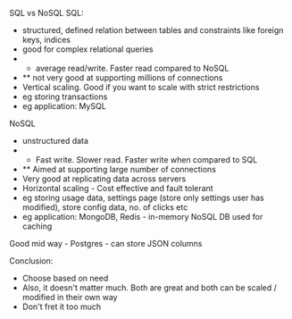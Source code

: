 SQL vs NoSQL
SQL: 
- structured, defined relation between tables and constraints like foreign keys, indices
- good for complex relational queries
- * average read/write. Faster read compared to NoSQL
- ** not very good at supporting millions of connections
- Vertical scaling. Good if you want to scale with strict restrictions
- eg storing transactions
- eg application: MySQL

NoSQL
- unstructured data
- * Fast write. Slower read. Faster write when compared to SQL
- ** Aimed at supporting large number of connections   
- Very good at replicating data across servers
- Horizontal scaling - Cost effective and fault tolerant
- eg storing usage data, settings page (store only settings user has modified), store config data, no. of clicks etc
- eg application: MongoDB, Redis - in-memory NoSQL DB used for caching

Good mid way - Postgres - can store JSON columns

Conclusion:
- Choose based on need
- Also, it doesn't matter much. Both are great and both can be scaled / modified in their own way
- Don't fret it too much